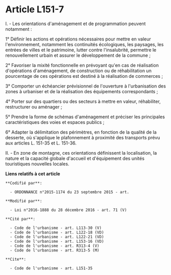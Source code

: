 # Article L151-7

I. - Les orientations d'aménagement et de programmation peuvent notamment : 

1° Définir les actions et opérations nécessaires pour mettre en valeur l'environnement, notamment les continuités
écologiques, les paysages, les entrées de villes et le patrimoine, lutter contre l'insalubrité, permettre le renouvellement
urbain et assurer le développement de la commune ; 

2° Favoriser la mixité fonctionnelle en prévoyant qu'en cas de réalisation d'opérations d'aménagement, de construction ou de
réhabilitation un pourcentage de ces opérations est destiné à la réalisation de commerces ; 

3° Comporter un échéancier prévisionnel de l'ouverture à l'urbanisation des zones à urbaniser et de la réalisation des
équipements correspondants ; 

4° Porter sur des quartiers ou des secteurs à mettre en valeur, réhabiliter, restructurer ou aménager ; 

5° Prendre la forme de schémas d'aménagement et préciser les principales caractéristiques des voies et espaces publics ; 

6° Adapter la délimitation des périmètres, en fonction de la qualité de la desserte, où s'applique le plafonnement à
proximité des transports prévu aux articles L. 151-35 et L. 151-36.

II. - En zone de montagne, ces orientations définissent la localisation, la nature et la capacité globale d'accueil et
d'équipement des unités touristiques nouvelles locales.

**Liens relatifs à cet article**

	**Codifié par**:

	  - ORDONNANCE n°2015-1174 du 23 septembre 2015 - art.

	**Modifié par**:

	  - Loi n°2016-1888 du 28 décembre 2016 - art. 71 (V)

	**Cité par**:

	  - Code de l'urbanisme - art. L113-30 (V)
	  - Code de l'urbanisme - art. L122-18 (VD)
	  - Code de l'urbanisme - art. L122-21 (VD)
	  - Code de l'urbanisme - art. L153-16 (VD)
	  - Code de l'urbanisme - art. R313-4 (V)
	  - Code de l'urbanisme - art. R313-5 (M)

	**Cite**:

	  - Code de l'urbanisme - art. L151-35
